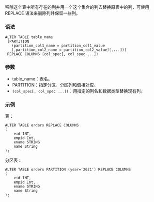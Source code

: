 移除这个表中所有存在的列并用一个这个集合的列去替换原表中的列，可使用 REPLACE 语法来删除列并保留一些列。
### 语法
```
ALTER TABLE table_name 
 [PARTITION 
   (partition_col1_name = partition_col1_value
   [,partition_col2_name = partition_col2_value][,...])]
 REPLACE COLUMNS (col_spec[, col_spec ...])
```
### 参数
- table_name：表名。
- PARTITION：指定分区，分区列和值相对应。
- `(col_spec[, col_spec ...])`：用指定的列名和数据类型替换现有列。

### 示例
表：
```
ALTER TABLE orders REPLACE COLUMNS 
(
    eid INT, 
    empid Int,
    ename STRING 
    name String
);
```
分区表：
```
ALTER TABLE orders PARTITION (year='2021') REPLACE COLUMNS 
(
    eid INT, 
    empid Int,
    ename STRING 
    name String
);
```